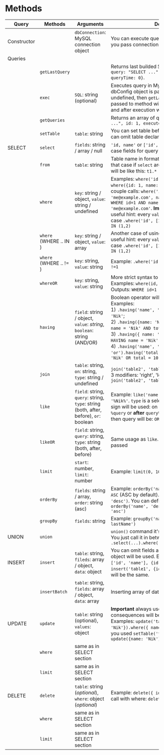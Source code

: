 # Methods

| Query | Methods | Arguments | Description  |
| ----- | ------- | -------- | -----------  |
| Constructor | | `dbConnection`: MySQL connection object | You can execute queries directly from builder if you pass connection object. |
| Queries | | | |
| | `getLastQuery`  | | Returns last builded SQL in an object format: `{ query: "SELECT ...", id: 1, executed: false, queryTime: 0}`. |
| | `exec`  | `SQL`: string (optional)  | Executes query in MySQL if dbConnection or dbConfig object is passed in constructor. If `SQL` is undefined, then `getLastQuery` will be used. SQL passed to method will be added to queries array and after execution will be marked as `executed`  |
| | `getQueries`  | | Returns an array of queries: `[{ query: "SELECT ...", id: 1, executed: false, queryTime: 0}]`|
| | `setTable`  | `table`: string   | You can set table before all queries, so that you can omit table declaration in every query. |
| SELECT  | `select`  | `fields`: string / array / null | `'id, name'` or `['id', 'name']` or empty. In this case fields for query will be like this `table.*` |
| | `from` | `table`: string  | Table name in format `table1` or `table1 as t1`. In that case if `select` arguments were empty fields will be like this: `t1.*`
| | `where` | `key`: string / object, `value`: string / undefined | Examples: `where('id', 1)`, `where({id: 1})`, `where({id: 1, name: 'Nik'})`. You can combine couple calls: `where('id', 1).where({email: 'me@example.com', name: 'Nik'})`. Output will be: `WHERE id=1 AND name = 'Nik' AND email = 'me@example.com'`. **Important**: there is a very useful hint: every `value` could be an Array. In that case `.where('id', [1,2])` will output: `WHERE id IN (1,2)` |
| | `where` (WHERE .. IN ) | `key`: string / object, `value`: array | Another case of using where: there is a very useful hint: every `value` could be an Array. In that case `.where('id', [1,2])` will output: `WHERE id IN (1,2)` |
| | `where` (WHERE .. != ) | `key`: string, `value`: string | Example: `.where('id !=', 1)` will output: `WHERE id !=1` |
| | `whereOR` | `key`: string, `value`: string  | More strict syntax to prevent code complexity. Examples: `where(id, 1).whereOR('id', 2)`. Outputs: `WHERE id=1 OR id=2`|
| | `having`  | `field`: string / object, `value`: _string_, `boolean`: string (AND/OR) | Boolean operator will be used in query. <br>Examples: <br>1) `.having('name', 'Nik')` -> `HAVING name = 'Nik'`; <br>2) `.having({name: 'Nik', total: 10})` -> `HAVING name = 'Nik' AND total = 10`; <br>3) `.having({ name: 'Nik', total: 10}, 'or')` => `HAVING name = 'Nik' OR total = 10`; <br>4) `.having('name', 'Nik', 'or').having('total', 10)` -> `HAVING name = 'Nik' OR total = 10` |
| | `join` | `table`: string, `on`: string, `type`: string / undefined | `join('table2', 'table2.id=table.id')`. There are 3 modifiers: 'right', 'left', 'inner'. Example: `join('table2', 'table2.id=table.id', 'left')`  |
| | `like`  | `field`: string, `query`: string, `type`: string (both, after, before), `or`: boolean | Example: `like('name', 'Nik')` -> `name LIKE '%Nik%'`. `type` is a selector which points where % sign will be used: on **both** side `%query%`, **before** `%query` or **after** `query%`. If you send `or` argument, then query will be: `OR name LIKE '%query%'` |
| | `likeOR`  | `field`: string, `query`: string, `type`: string (both, after, before) | Same usage as `like`. Only `or=true` argument is passed |
| | `limit` | `start`: number, `limit`: number | Example: `limit(0, 10)`. By default `limit(0, 1000)`
| | `orderBy` | `fields`: string / array, `order`: string (asc) | Example: `orderBy('name')`, outputs: `ORDER BY name ASC` (ASC by default). Or `orderBy('name', 'desc')`. You can define couple orders: `orderBy('name', 'desc').orderBy('dateOfBirth', 'asc')` |
| | `groupBy` | `fields`: string | Example: `groupBy('name')` or `groupBy('name, lastName')`|
| UNION | `union` | | `union()` command it's just a glue to join selects. You just call it in between: `.select(...).where(...).union().select(...)...`
| INSERT  | `insert`  | `table`: string, `fileds`: array / object, `data`: object | You can omit fields and in that case **keys** of data object will be used. Examples: `insert('table1', ['id', 'name'], {id: 1, name: 'Nik'})` or `insert('table1', {id: 1, name: 'Nik'})`. Result will be the same.|
| | `insertBatch` | `table`: string, `fields`: array / object, `data`: array  | Inserting array of data in one query. Soon! |
| UPDATE  | `update`  | `table`: string (optional), `values`: object  | **Important** always use with `where` in other case consequences will be not that awesome. Examples: `update('table1', {name: 'Nik'}).where({ name: 'Mark'})` or omit table if you used `setTable('table1')` before: `update({name: 'Nik'}).where({ name: 'Mark'})` |
| | `where` | same as in SELECT section | |
| | `limit` | same as in SELECT section | |
| DELETE  | `delete`  | `table`: string (_optional_), `where`: object (_optional_)  | Example: `delete({ id: 2})`. Or you can simply call with where: `delete().where({ id: 2})` |
| | `where` | same as in SELECT section | |
| | `limit` | same as in SELECT section | |
